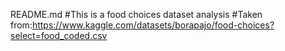 README.md
#This is a food choices dataset analysis
#Taken from:https://www.kaggle.com/datasets/borapajo/food-choices?select=food_coded.csv